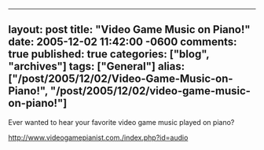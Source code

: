  ---
  layout: post
  title: "Video Game Music on Piano!"
  date: 2005-12-02 11:42:00 -0600
  comments: true
  published: true
  categories: ["blog", "archives"]
  tags: ["General"]
  alias: ["/post/2005/12/02/Video-Game-Music-on-Piano!", "/post/2005/12/02/video-game-music-on-piano!"]
  ---
<!-- more -->
<P>Ever wanted to hear your favorite video game music played on piano?</P>
<P><A href="http://www.videogamepianist.com./index.php?id=audio">http://www.videogamepianist.com./index.php?id=audio</A></P>
